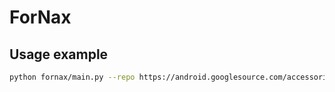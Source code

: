 # ForNax

## Usage example
```bash
python fornax/main.py --repo https://android.googlesource.com/accessories/manifest/ --branch master --workspace ./tmp/
```
